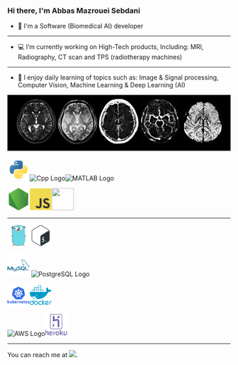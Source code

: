 ### Hi there, I'm Abbas Mazrouei Sebdani

- 🦾 I'm a Software (Biomedical AI) developer
-----------------------------------
- 💻 I’m currently working on High-Tech products, Including:
MRI, Radiography, CT scan and TPS (radiotherapy machines)
------------------------------------------------------------
- 🤖 I enjoy daily learning of topics such as:
Image & Signal processing, Computer Vision, Machine Learning & Deep Learning (AI)
<img src="brain-all.png">

<img src="https://raw.githubusercontent.com/devicons/devicon/master/icons/python/python-original.svg" alt="Python Logo" width="50" height="50"/><img src="https://upload.wikimedia.org/wikipedia/commons/1/18/ISO_C%2B%2B_Logo.svg" alt="Cpp Logo" width="50" height="50"/><img src="https://upload.wikimedia.org/wikipedia/commons/2/21/Matlab_Logo.png" alt="MATLAB Logo" width="50" height="50"/><br />

<img src="https://raw.githubusercontent.com/devicons/devicon/master/icons/nodejs/nodejs-original.svg" alt="Node.js Logo" width="50" height="50"/><img src="https://raw.githubusercontent.com/devicons/devicon/master/icons/javascript/javascript-original.svg" alt="JavaScript Logo" width="50" height="50"/><img src="https://cdn.jsdelivr.net/gh/devicons/devicon/icons/react/react-original-wordmark.svg" width="50" height="50"/><br />

---

<img src="https://raw.githubusercontent.com/devicons/devicon/master/icons/go/go-original.svg" alt="GO Golang Logo" width="50" height="50"/><img src="https://github.com/devicons/devicon/raw/master/icons/bash/bash-original.svg" alt="Bash Logo" width="50" height="50"/><br />

<img src="https://raw.githubusercontent.com/devicons/devicon/master/icons/mysql/mysql-plain-wordmark.svg" alt="MySQL Logo" width="50" height="50"/> <img src="https://cdn.worldvectorlogo.com/logos/postgresql.svg" alt="PostgreSQL Logo" width="50" height="50"/><br />

<img src="https://raw.githubusercontent.com/devicons/devicon/master/icons/kubernetes/kubernetes-plain-wordmark.svg" alt="Kubernetes K8s Logo" width="50" height="50"/><img src="https://raw.githubusercontent.com/devicons/devicon/master/icons/docker/docker-plain-wordmark.svg" alt="Laravel Logo" width="50" height="50"/><br />

<img src="https://cdn.worldvectorlogo.com/logos/aws-2.svg" alt="AWS Logo" width="50" height="50"/><img src="https://github.com/devicons/devicon/raw/master/icons/heroku/heroku-original-wordmark.svg" alt="Heroku Logo" width="50" height="50"/>

---

You can reach me at 
[![](https://img.shields.io/badge/-Linkedin-informational?style=for-the-badge&logo=linkedin&logoColor=white&color=2867B2)](https://www.linkedin.com/in/abbas-mazrouei).
